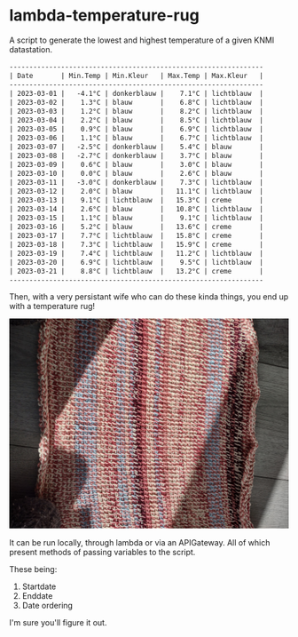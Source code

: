 # lambda-temperature-rug

A script to generate the lowest and highest temperature of a given KNMI datastation.


```
----------------------------------------------------------------
| Date       | Min.Temp | Min.Kleur   | Max.Temp | Max.Kleur   |
----------------------------------------------------------------
| 2023-03-01 |   -4.1°C | donkerblauw |    7.1°C | lichtblauw  |
| 2023-03-02 |    1.3°C | blauw       |    6.8°C | lichtblauw  |
| 2023-03-03 |    1.2°C | blauw       |    8.2°C | lichtblauw  |
| 2023-03-04 |    2.2°C | blauw       |    8.5°C | lichtblauw  |
| 2023-03-05 |    0.9°C | blauw       |    6.9°C | lichtblauw  |
| 2023-03-06 |    1.1°C | blauw       |    6.7°C | lichtblauw  |
| 2023-03-07 |   -2.5°C | donkerblauw |    5.4°C | blauw       |
| 2023-03-08 |   -2.7°C | donkerblauw |    3.7°C | blauw       |
| 2023-03-09 |    0.6°C | blauw       |    3.0°C | blauw       |
| 2023-03-10 |    0.0°C | blauw       |    2.6°C | blauw       |
| 2023-03-11 |   -3.0°C | donkerblauw |    7.3°C | lichtblauw  |
| 2023-03-12 |    2.0°C | blauw       |   11.1°C | lichtblauw  |
| 2023-03-13 |    9.1°C | lichtblauw  |   15.3°C | creme       |
| 2023-03-14 |    2.6°C | blauw       |   10.8°C | lichtblauw  |
| 2023-03-15 |    1.1°C | blauw       |    9.1°C | lichtblauw  |
| 2023-03-16 |    5.2°C | blauw       |   13.6°C | creme       |
| 2023-03-17 |    7.7°C | lichtblauw  |   15.8°C | creme       |
| 2023-03-18 |    7.3°C | lichtblauw  |   15.9°C | creme       |
| 2023-03-19 |    7.4°C | lichtblauw  |   11.2°C | lichtblauw  |
| 2023-03-20 |    6.9°C | lichtblauw  |    9.5°C | lichtblauw  |
| 2023-03-21 |    8.8°C | lichtblauw  |   13.2°C | creme       |
----------------------------------------------------------------
```

Then, with a very persistant wife who can do these kinda things, you end up with a temperature rug!

![image](rug.jpg)

It can be run locally, through lambda or via an APIGateway. All of which present methods of passing variables to the script.

These being:

1. Startdate
2. Enddate
3. Date ordering


I'm sure you'll figure it out.